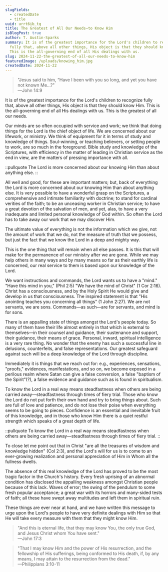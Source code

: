```yaml
---
slugFields:
  - createdDate
  - title
uuid: urrt6ib_tq
title: The Greatest of All Our Needs—to Know Him
isBlogPost: true
author: T. Austin-Sparks
summary: It is of the greatest importance for the Lord's children to recognize
  fully that, above all other things, His object is that they should know Him.
  This is the all-governing end of all His dealings with us.
slug: 2024-11-22-the-greatest-of-all-our-needs-to-know-him
featuredImage: /uploads/knowing_him.jpg
createdDate: 2024-11-22
---
```

> "Jesus said to him, “Have I been with you so long, and yet you have not known Me...?"\
> —John 14:9

It is of the greatest importance for the Lord's children to recognize fully that, above all other things, His object is that they should know Him. This is the all-governing end of all His dealings with us. This is the greatest of all our needs.

Our minds are so often occupied with service and work; we think that doing things for the Lord is the chief object of life. We are concerned about our lifework, or ministry. We think of equipment for it in terms of study and knowledge of things. Soul-winning, or teaching believers, or setting people to work, are so much in the foreground. Bible study and knowledge of the Scriptures, with efficiency in the matter of leading in Christian service as the end in view, are the matters of pressing importance with all.

::pullquote
The Lord is more concerned about our knowing Him than about anything else.
::

All well and good, for these are important matters; but, back of everything the Lord is more concerned about our knowing Him than about anything else. It is very possible to have a wonderful grasp on the Scriptures, a comprehensive and intimate familiarity with doctrine; to stand for cardinal verities of the faith; to be an unceasing worker in Christian service; to have a great devotion of the salvation of men, and yet, alas, to have a very inadequate and limited personal knowledge of God within. So often the Lord has to take away our work that we may discover Him.

The ultimate value of everything is not the information which we give, not the amount of work that we do, not the measure of truth that we possess, but just the fact that we know the Lord in a deep and mighty way.

This is the one thing that will remain when all else passes. It is this that will make for the permanence of our ministry after we are gone. While we may help others in many ways and by many means so far as their earthly life is concerned, our real service to them is based upon our knowledge of the Lord.

We want instructions and commands, the Lord wants us to have a "mind." "Have this mind in you," (Phil 2:5) "We have the mind of Christ" (1 Cor 2:16). Christ has a consciousness, and by the Holy Spirit He would give and develop in us that consciousness. The inspired statement is that "His anointing teaches you concerning all things" (1 John 2:27). We are not servants, we are sons. Commands—as such—are for servants, and mind is for sons.

There is an appalling state of things amongst the Lord's people today. So many of them have their life almost entirely in that which is external to themselves—in their counsel and guidance, their sustenance and support, their guidance, their means of grace. Personal, inward, spiritual intelligence is a very rare thing. No wonder that the enemy has such a successful line in delusions, counterfeits, and false representations. Our greatest safeguard against such will be a deep knowledge of the Lord through discipline.

Immediately it is things that we reach out for: e.g., experiences, sensations, "proofs," evidences, manifestations, and so on, we become exposed in a perilous realm where Satan can give a false conversion, a false "baptism of the Spirit"(?), a false evidence and guidance such as is found in spiritualism.

To know the Lord in a real way means steadfastness when others are being carried away—steadfastness through times of fiery trial. Those who know the Lord do not put forth their own hand and try to bring things about. Such are full of love and patience, and do not lose their poise when everything seems to be going to pieces. Confidence is an essential and inevitable fruit of this knowledge, and in those who know Him there is a quiet restful strength which speaks of a great depth of life.

::pullquote
To know the Lord in a real way means steadfastness when others are being carried away—steadfastness through times of fiery trial.
::

To close let me point out that in Christ "are all the treasures of wisdom and knowledge hidden" (Col 2:3), and the Lord's will for us is to come to an ever-growing realization and personal appreciation of Him in Whom all the fullness dwells.

The absence of this real knowledge of the Lord has proved to be the most tragic factor in the Church's history. Every fresh uprising of an abnormal condition has disclosed the appalling weakness amongst Christian people because of this lack. Waves of error; the swing of the pendulum to some fresh popular acceptance; a great war with its horrors and many-sided tests of faith; all these have swept away multitudes and left them in spiritual ruin.

These things are ever near at hand, and we have written this message to urge upon the Lord's people to have very definite dealings with Him so that He will take every measure with them that they might know Him.

> "And this is eternal life, that they may know You, the only true God, and Jesus Christ whom You have sent."\
> —John 17:3


> "That I may know Him and the power of His resurrection, and the fellowship of His sufferings, being conformed to His death, if, by any means, I may attain to the resurrection from the dead."\
> —Philippians 3:10-11
